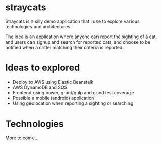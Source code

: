 # straycats
Straycats is a silly demo application that I use to explore various technologies and architectures.

The idea is an application where anyone can report the sighting of a cat, and users can signup and search for reported cats, and choose to be notified when a critter matching their criteria is reported.

# Ideas to explored
* Deploy to AWS using Elastic Beanstalk
* AWS DynamoDB and SQS
* Frontend using bower, grunt/gulp and good test coverage
* Possible a mobile (android) application
* Using geolocation when reporting a sighting or searching

# Technologies
More to come...

